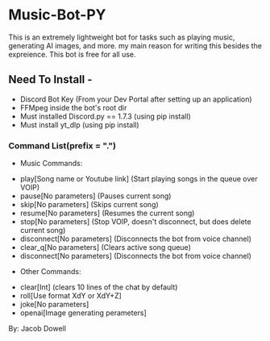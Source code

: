 # Music-Bot-PY

This is an extremely lightweight bot for tasks such as playing music, generating AI images, and more. my main reason for writing this besides the expreience.
This bot is free for all use. 

## Need To Install -

- Discord Bot Key (From your Dev Portal after setting up an application)
- FFMpeg inside the bot's root dir
- Must installed Discord.py == 1.7.3 (using pip install)
- Must install yt_dlp (using pip install)


### Command List(prefix = ".")

* Music Commands:

+ play[Song name or Youtube link] (Start playing songs in the queue over VOIP) 
+ pause[No parameters] (Pauses current song)
+ skip[No parameters] (Skips current song) 
+ resume[No parameters] (Resumes the current song) 
+ stop[No parameters] (Stop VOIP, doesn't disconnect, but does delete current song) 
+ disconnect[No parameters] (Disconnects the bot from voice channel) 
+ clear_q[No parameters] (Clears active song queue)
+ disconnect[No parameters] (Disconnects the bot from voice channel) 

 
* Other Commands:

+ clear[Int] (clears 10 lines of the chat by default)
+ roll[Use format XdY or XdY+Z]
+ joke[No parameters]
+ openai[Image generating perameters]


By: Jacob Dowell